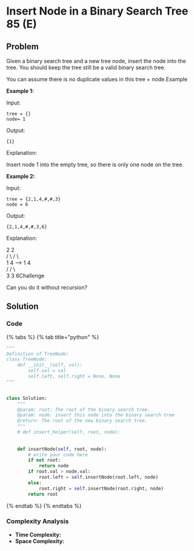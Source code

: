 # Insert Node in a Binary Search Tree 85 (E)

## Problem

Given a binary search tree and a new tree node, insert the node into the tree. You should keep the tree still be a valid binary search tree.

You can assume there is no duplicate values in this tree + node.Example

**Example 1:**

Input:

```
tree = {}
node= 1
```

Output:

```
{1}
```

Explanation:

Insert node 1 into the empty tree, so there is only one node on the tree.

**Example 2:**

Input:

```
tree = {2,1,4,#,#,3}
node = 6
```

Output:

```
{2,1,4,#,#,3,6}
```

Explanation:

&#x20;    2                              2\
&#x20;  /   \                          /   \\\
&#x20;1     4          -->       1       4\
&#x20;      /                                /  \\\
&#x20;   3                                3      6Challenge

Can you do it without recursion?

## Solution&#x20;

### Code

{% tabs %}
{% tab title="python" %}
```python
"""
Definition of TreeNode:
class TreeNode:
    def __init__(self, val):
        self.val = val
        self.left, self.right = None, None
"""


class Solution:
    """
    @param: root: The root of the binary search tree.
    @param: node: insert this node into the binary search tree
    @return: The root of the new binary search tree.
    """
    # def insert_helper(self, root, node):
        
    
    def insertNode(self, root, node):
        # write your code here
        if not root:
            return node
        if root.val > node.val:
            root.left = self.insertNode(root.left, node)
        else:
            root.right = self.insertNode(root.right, node)
        return root
```
{% endtab %}
{% endtabs %}

### Complexity Analysis

* **Time Complexity:**
* **Space Complexity:**
